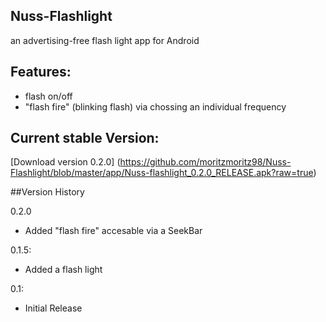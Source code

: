 ## Nuss-Flashlight
an advertising-free flash light app for Android

## Features:
- flash on/off
- "flash fire" (blinking flash) via chossing an individual frequency

## Current stable Version:
[Download version 0.2.0] (https://github.com/moritzmoritz98/Nuss-Flashlight/blob/master/app/Nuss-flashlight_0.2.0_RELEASE.apk?raw=true)

  
##Version History

0.2.0
* Added "flash fire" accesable via a SeekBar

0.1.5:
* Added a flash light

0.1:
* Initial Release
